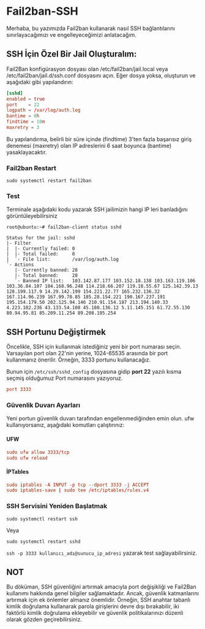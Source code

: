 # Fail2ban-SSH
Merhaba, bu yazımızda Fail2ban kullanarak nasıl SSH bağlantılarını sınırlayacağımızı ve engelleyeceğimizi anlatacağım.

## SSH İçin Özel Bir Jail Oluşturalım:
Fail2Ban konfigürasyon dosyası olan /etc/fail2ban/jail.local veya /etc/fail2ban/jail.d/ssh.conf dosyasını açın. Eğer dosya yoksa, oluşturun ve aşağıdaki gibi yapılandırın:

```conf
[sshd]
enabled = true
port    = 22
logpath = /var/log/auth.log
bantime = 6h
findtime = 10m
maxretry = 3
```

Bu yapılandırma, belirli bir süre içinde (findtime) 3'ten fazla başarısız giriş denemesi (maxretry) olan IP adreslerini 6 saat boyunca (bantime) yasaklayacaktır.

### Fail2ban Restart

```
sudo systemctl restart fail2ban
```

### Test

Terminale aşağıdaki kodu yazarak SSH jailimizin hangi IP leri banladığını görüntüleyebilirsiniz

```
root@ubuntu:~# fail2ban-client status sshd

Status for the jail: sshd
|- Filter
|  |- Currently failed: 0
|  |- Total failed:     0
|  `- File list:        /var/log/auth.log
`- Actions
   |- Currently banned: 28
   |- Total banned:     28
   `- Banned IP list:   103.142.87.177 103.152.18.138 103.163.119.106 103.36.84.107 104.168.96.248 114.218.66.207 119.18.55.67 125.142.39.13 128.199.117.9 14.29.142.199 154.221.22.77 165.232.136.32 167.114.96.239 167.99.70.85 185.28.154.221 190.167.237.191 195.154.179.50 202.125.94.146 210.91.154.187 213.194.140.33 4.223.102.236 43.133.54.108 45.180.136.12 5.11.145.151 61.72.55.130 80.94.95.81 85.209.11.254 89.208.105.254
```


## SSH Portunu Değiştirmek

Öncelikle, SSH için kullanmak istediğiniz yeni bir port numarası seçin. Varsayılan port olan 22'nin yerine, 1024-65535 arasında bir port kullanmanız önerilir. Örneğin, 3333 portunu kullanacağız.
 
Bunun için `/etc/ssh/sshd_config` dosyasına gidip **port 22** yazılı kısma seçmiş olduğumuz Port numarasını yazıyoruz.

```conf
port 3333
```

### Güvenlik Duvarı Ayarları

Yeni portun güvenlik duvarı tarafından engellenmediğinden emin olun. ufw kullanıyorsanız, aşağıdaki komutları çalıştırınız:


#### UFW

```conf
sudo ufw allow 3333/tcp
sudo ufw reload
```
#### İPTables

```conf
sudo iptables -A INPUT -p tcp --dport 3333 -j ACCEPT
sudo iptables-save | sudo tee /etc/iptables/rules.v4
```

### SSH Servisini Yeniden Başlatmak

```
sudo systemctl restart ssh
```

Veya


```
sudo systemctl restart sshd
```

`ssh -p 3333 kullanıcı_adı@sunucu_ip_adresi` yazarak test sağlayabilirsiniz.


## NOT

Bu döküman, SSH güvenliğini artırmak amacıyla port değişikliği ve Fail2Ban kullanımı hakkında genel bilgiler sağlamaktadır. Ancak, güvenlik katmanlarını artırmak için ek önlemler almanız önemlidir. Örneğin, SSH anahtar tabanlı kimlik doğrulama kullanarak parola girişlerini devre dışı bırakabilir, iki faktörlü kimlik doğrulama ekleyebilir ve güvenlik politikalarınızı düzenli olarak gözden geçirebilirsiniz.







